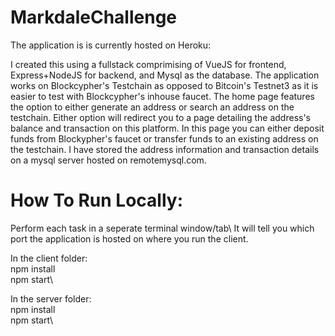 # MarkdaleChallenge

The application is is currently hosted on Heroku:

I created this using a fullstack comprimising of VueJS for frontend, Express+NodeJS for backend, and Mysql as the database. The application works on Blockcypher's Testchain as opposed to Bitcoin's Testnet3 as it is easier to test with Blockcypher's inhouse faucet. The home page features the option to either generate an address or search an address on the testchain. Either option will redirect you to a page detailing the address's balance and transaction on this platform. In this page you can either deposit funds from Blockypher's faucet or transfer funds to an existing address on the testchain. I have stored the address information and transaction details on a mysql server hosted on remotemysql.com.

# How To Run Locally:

Perform each task in a seperate terminal window/tab\ It will tell you which port the application is hosted on where you run the client.

In the client folder:\
npm install\
npm start\

In the server folder:\
npm install\
npm start\


